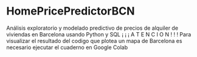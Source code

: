 # HomePricePredictorBCN
Análisis exploratorio y modelado predictivo de precios de alquiler de viviendas en Barcelona usando Python y SQL
¡ ¡ ¡  A T E N C I O N  ! ! ! 
Para visualizar el resultado del codigo que plotea un mapa de Barcelona es necesario ejecutar el cuaderno en Google Colab
